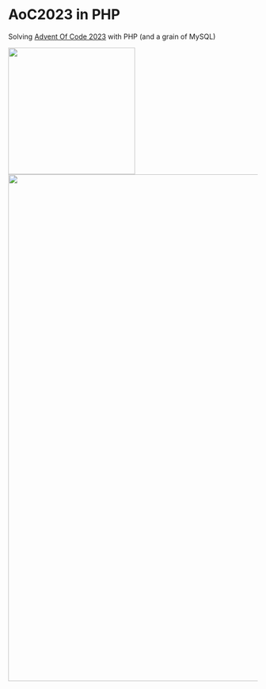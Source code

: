 # AoC2023 in PHP
Solving <a href="https://adventofcode.com" target="_blank">Advent Of Code 2023</a> with PHP (and a grain of MySQL)

<img width="256" src="https://github.com/Dotonomic/AdventOfCode2023-in-PHP/assets/42643769/981f6dcf-3e5a-47a2-bba2-9565de4e6bdb">

<img width="1024" src="https://github.com/Dotonomic/AdventOfCode2023-in-PHP/assets/42643769/9f092c1d-9ab8-471a-b63c-d5c5347fa435">
